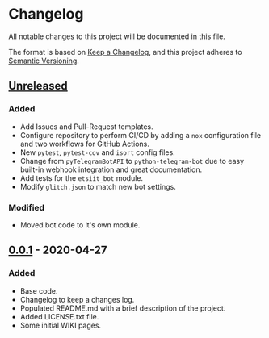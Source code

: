 # Changelog

All notable changes to this project will be documented in this file.

The format is based on
[Keep a Changelog](https://keepachangelog.com/en/1.0.0/), and this project
adheres to [Semantic Versioning](https://semver.org/spec/v2.0.0.html).

## [Unreleased]

### Added

- Add Issues and Pull-Request templates.
- Configure repository to perform CI/CD by adding a `nox` configuration file
  and two workflows for GitHub Actions.
- New `pytest`, `pytest-cov` and `isort` config files.
- Change from `pyTelegramBotAPI` to `python-telegram-bot` due to easy built-in
  webhook integration and great documentation.
- Add tests for the `etsiit_bot` module.
- Modify `glitch.json` to match new bot settings.

### Modified

- Moved bot code to it's own module.

## [0.0.1] - 2020-04-27

### Added

- Base code.
- Changelog to keep a changes log.
- Populated README.md with a brief description of the project.
- Added LICENSE.txt file.
- Some initial WIKI pages.

[Unreleased]: https://github.com/jorgechp/etsiit_bot/compare/v0.0.1...HEAD
[0.0.1]: https://github.com/jorgechp/etsiit_bot/releases/tag/v0.0.1
